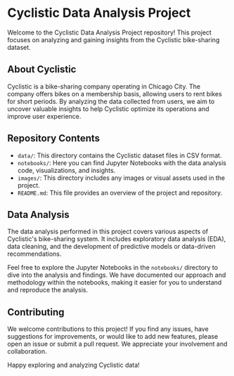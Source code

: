 # Cyclistic Data Analysis Project

Welcome to the Cyclistic Data Analysis Project repository! This project focuses on analyzing and gaining insights from the Cyclistic bike-sharing dataset.

## About Cyclistic
Cyclistic is a bike-sharing company operating in Chicago City. The company offers bikes on a membership basis, allowing users to rent bikes for short periods. By analyzing the data collected from users, we aim to uncover valuable insights to help Cyclistic optimize its operations and improve user experience.

## Repository Contents
- `data/`: This directory contains the Cyclistic dataset files in CSV format.
- `notebooks/`: Here you can find Jupyter Notebooks with the data analysis code, visualizations, and insights.
- `images/`: This directory includes any images or visual assets used in the project.
- `README.md`: This file provides an overview of the project and repository.

## Data Analysis
The data analysis performed in this project covers various aspects of Cyclistic's bike-sharing system. It includes exploratory data analysis (EDA), data cleaning, and the development of predictive models or data-driven recommendations.

Feel free to explore the Jupyter Notebooks in the `notebooks/` directory to dive into the analysis and findings. We have documented our approach and methodology within the notebooks, making it easier for you to understand and reproduce the analysis.


## Contributing
We welcome contributions to this project! If you find any issues, have suggestions for improvements, or would like to add new features, please open an issue or submit a pull request. We appreciate your involvement and collaboration.


Happy exploring and analyzing Cyclistic data!

